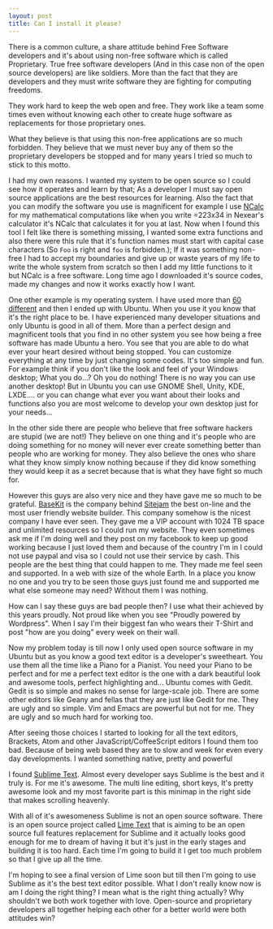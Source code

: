 ```yaml
---
layout: post
title: Can I install it please?
---
```


There is a common culture, a share attitude behind Free Software developers and it's about using non-free software which is called Proprietary. True free software developers (And in this case non of the open source developers) are like soldiers. More than the fact that they are developers and they must write software they are fighting for computing freedoms.

They work hard to keep the web open and free. They work like a team some times even without knowing each other to create huge software as replacements for those proprietary ones.

What they believe is that using this non-free applications are so much forbidden. They believe that we must never buy any of them so the proprietary developers be stopped and for many years I tried so much to stick to this motto.

I had my own reasons. I wanted my system to be open source so I could see how it operates and learn by that; As a developer I must say open source applications are the best resources for learning. Also the fact that you can modify the software you use is magnificent for example I use [NCalc](http://ncalc.codeplex.com) for my mathematical computations like when you write =223x34 in Nexear's calculator it's NCalc that calculates it for you at last. Now when I found this tool I felt like there is something missing, I wanted some extra functions and also there were this rule that it's function names must start with capital case characters (So `Foo` is right and `foo` is forbidden.); If it was something non-free I had to accept my boundaries and give up or waste years of my life to write the whole system from scratch so then I add my little functions to it but NCalc is a free software. Long time ago I downloaded it's source codes, made my changes and now it works exactly how I want.

One other example is my operating system. I have used more than [60 different](http://kary.us/lists/operating-systems) and then I ended up with Ubuntu. When you use it you know that it's the right place to be. I have experienced many developer situations and only Ubuntu is good in all of them. More than a perfect design and magnificent tools that you find in no other system you see how being a free software has made Ubuntu a hero. You see that you are able to do what ever your heart desired without being stopped. You can customize everything at any time by just changing some codes. It's too simple and fun. For example think if you don't like the look and feel of your Windows desktop; What you do...? Oh you do nothing! There is no way you can use another desktop! But in Ubuntu you can use GNOME Shell, Unity, KDE, LXDE.... or you can change what ever you want about their looks and functions also you are most welcome to develop your own desktop just for your needs...

In the other side there are people who believe that free software hackers are stupid (we are not!) They believe on one thing and it's people who are doing something for no money will never ever create something better than people who are working for money. They also believe the ones who share what they know simply know nothing because if they did know something they would keep it as a secret because that is what they have fight so much for.

However this guys are also very nice and they have gave me so much to be grateful. [BaseKit](http://www.basekit.com) is the company behind [Sitejam](http://www.sitejam.com) the best on-line and the most user friendly website builder. This company somehow is the nicest company I have ever seen. They gave me a VIP account with 1024 TB space and unlimited resources so I could run my website. They even sometimes ask me if I'm doing well and they post on my facebook to keep up good working because I just loved them and because of the country I'm in I could not use paypal and visa so I could not use their service by cash. This people are the best thing that could happen to me. They made me feel seen and supported. In a web with size of the whole Earth. In a place you know no one and you try to be seen those guys just found me and supported me what else someone may need? Without them I was nothing.

How can I say these guys are bad people then? I use what their achieved by this years proudly. Not proud like when you see "Proudly powered by Wordpress". When I say I'm their biggest fan who wears their T-Shirt and post "how are you doing" every week on their wall.

Now my problem today is till now I only used open source software in my Ubuntu but as you know a good text editor is a developer's sweetheart. You use them all the time like a Piano for a Pianist. You need your Piano to be perfect and for me a perfect text editor is the one with a dark beautiful look and awesome tools, perfect highlighting and... Ubuntu comes with Gedit. Gedit is so simple and makes no sense for large-scale job. There are some other editors like Geany and fellas that they are just like Gedit for me. They are ugly and so simple. Vim and Emacs are powerful but not for me. They are ugly and so much hard for working too. 

After seeing those choices I started to looking for all the text editors, Brackets, Atom and other JavaScript/CoffeeScript editors I found them too bad. Because of being web based they are to slow and week for even every day developments. I wanted something native, pretty and powerful

I found [Sublime Text](http://www.sublimetext.com). Almost every developer says Sublime is the best and it truly is. For me it's awesome. The multi line editing, short keys, It's pretty awesome look and my most favorite part is this minimap in the right side that makes scrolling heavenly.

With all of it's awesomeness Sublime is not an open source software. There is an open source project called [Lime Text](http://www.limetext.org) that is aiming to be an open source full features replacement for Sublime and it actually looks good enough for me to dream of having it but it's just in the early stages and building it is too hard. Each time I'm going to build it I get too much problem so that I give up all the time. 

I'm hoping to see a final version of Lime soon but till then I'm going to use Sublime as it's the best text editor possible. What I don't really know now is am I doing the right thing? I mean what is the right thing actually? Why shouldn't we both work together with love. Open-source and proprietary developers all together helping each other for a better world were both attitudes win?